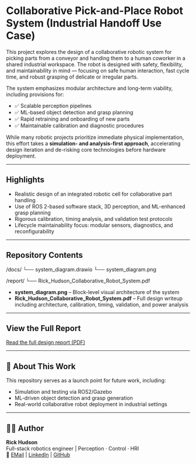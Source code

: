 # Collaborative Pick-and-Place Robot System (Industrial Handoff Use Case)

This project explores the design of a collaborative robotic system for picking parts from a conveyor and handing them to a human coworker in a shared industrial workspace. The robot is designed with safety, flexibility, and maintainability in mind — focusing on safe human interaction, fast cycle time, and robust grasping of delicate or irregular parts.

The system emphasizes modular architecture and long-term viability, including provisions for:

- ✅ Scalable perception pipelines
- ✅ ML-based object detection and grasp planning
- ✅ Rapid retraining and onboarding of new parts
- ✅ Maintainable calibration and diagnostic procedures

While many robotic projects prioritize immediate physical implementation, this effort takes a **simulation- and analysis-first approach**, accelerating design iteration and de-risking core technologies before hardware deployment.

---

## Highlights

- Realistic design of an integrated robotic cell for collaborative part handling
- Use of ROS 2-based software stack, 3D perception, and ML-enhanced grasp planning
- Rigorous calibration, timing analysis, and validation test protocols
- Lifecycle maintainability focus: modular sensors, diagnostics, and reconfigurability

---

## Repository Contents

/docs/
└── system_diagram.drawio
└── system_diagram.png

/report/
└── Rick_Hudson_Collaborative_Robot_System.pdf


- **system_diagram.png** – Block-level visual architecture of the system
- **Rick_Hudson_Collaborative_Robot_System.pdf** – Full design writeup including architecture, calibration, timing, validation, and power analysis

---

## View the Full Report

[Read the full design report (PDF)](report/Rick_Hudson_Collaborative_Robot_System.pdf)

---

## 🧠 About This Work

This repository serves as a launch point for future work, including:
- Simulation and testing via ROS2/Gazebo
- ML-driven object detection and grasp generation
- Real-world collaborative robot deployment in industrial settings

---

## 🧑‍💻 Author

**Rick Hudson**  
Full-stack robotics engineer | Perception · Control · HRI  
📧 [EMail](robopuffin@gmail.com) | [LinkedIn]([https://www.linkedin.com/in/YOUR-LINKEDIN/](https://www.linkedin.com/in/rick-hudson-0463194/)) | [GitHub](https://github.com/robopuffin)
